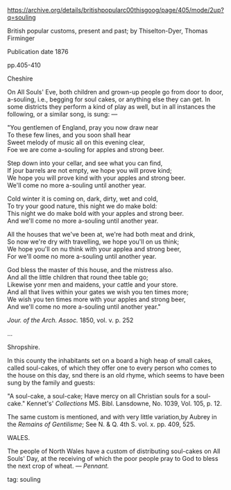 https://archive.org/details/britishpopularc00thisgoog/page/405/mode/2up?q=souling

British popular customs, present and past;
by Thiselton-Dyer, Thomas Firminger

Publication date 1876

pp.405-410

Cheshire

On All Souls' Eve, both children and grown-up people go from door to door, a-souling, i.e., begging for soul cakes, or anything else they can get. In some districts they perform a kind of play as well, but in all instances the following, or a similar song, is sung: —

"You gentlemen of England, pray you now draw near  
To these few lines, and you soon shall hear  
Sweet melody of music all on this evening clear,  
Foe we are come a-souling for apples and strong beer.

Step down into your cellar, and see what you can find,  
If jour barrels are not empty, we hope you will prove kind;  
We hope you will prove kind with your apples and strong beer.  
We'll come no more a-souling until another year.

Cold winter it is coming on, dark, dirty, wet and cold,  
To try your good nature, this night we do make bold:  
This night we do make bold with your apples and strong beer.  
And we'll come no more a-souling until another year.

All the houses that we've been at, we're had both meat and drink,  
So now we're dry with travelling, we hope you'll on us think;  
We hope you'll on nu think with your applea and strong beer,  
For we'll oome no more a-souling until another year.

God bless the master of this house, and the mistress also.  
And all the little children that round thee table go;  
Likewise yonr men and maidens, your cattle and your store.  
And all that lives within your gates we wish you ten times more;  
We wish you ten times more with your apples and strong beer,  
And we'll come no more a-souling until another year."

*Jour. of the Arch. Assoc.* 1850, vol. v. p. 252

...

Shropshire.

In this county the inhabitants set on a board a high heap of small cakes, called soul-cakes, of which they offer one to every person who comes to the house on this day, snd there is an old rhyme, which seems to have been sung by the family and guests:

"A soul-cake, a soul-cake; 
Have mercy on all Christian souls for a soul-cake." 
Kennet's' *Collections* MS. Bibl. Lansdowne, No. 1039, Vol. 105, p. 12.

The same custom is mentioned, and with very little variation,by Aubrey in the *Remains of Gentilisme*; See N. & Q. 4th S. vol. x. pp. 409, 525.

WALES.

The people of North Wales have a custom of distributing soul-cakes on All Souls' Day, at the receiving of which the poor people pray to God to bless the next crop of wheat. — *Pennant.*

tag: souling
